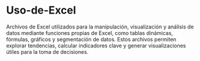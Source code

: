 # Uso-de-Excel
Archivos de Excel utilizados para la manipulación, visualización y análisis de datos mediante funciones propias de Excel, como tablas dinámicas, fórmulas, gráficos y segmentación de datos. Estos archivos permiten explorar tendencias, calcular indicadores clave y generar visualizaciones útiles para la toma de decisiones.
